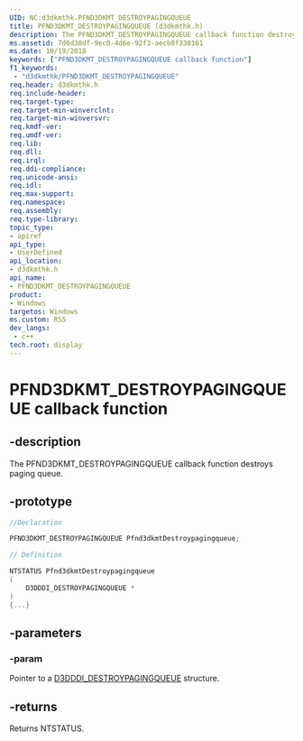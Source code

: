 ```yaml
---
UID: NC:d3dkmthk.PFND3DKMT_DESTROYPAGINGQUEUE
title: PFND3DKMT_DESTROYPAGINGQUEUE (d3dkmthk.h)
description: The PFND3DKMT_DESTROYPAGINGQUEUE callback function destroys paging queue.
ms.assetid: 7d6d38df-9ec0-4d6e-92f3-aecb8f330161
ms.date: 10/19/2018
keywords: ["PFND3DKMT_DESTROYPAGINGQUEUE callback function"]
f1_keywords:
 - "d3dkmthk/PFND3DKMT_DESTROYPAGINGQUEUE"
req.header: d3dkmthk.h
req.include-header:
req.target-type:
req.target-min-winverclnt:
req.target-min-winversvr:
req.kmdf-ver:
req.umdf-ver:
req.lib:
req.dll:
req.irql: 
req.ddi-compliance:
req.unicode-ansi:
req.idl:
req.max-support:
req.namespace:
req.assembly:
req.type-library: 
topic_type: 
- apiref
api_type: 
- UserDefined
api_location: 
- d3dkmthk.h
api_name: 
- PFND3DKMT_DESTROYPAGINGQUEUE
product:
- Windows
targetos: Windows
ms.custom: RS5
dev_langs:
 - c++
tech.root: display
---
```


# PFND3DKMT_DESTROYPAGINGQUEUE callback function

## -description

The PFND3DKMT_DESTROYPAGINGQUEUE callback function destroys paging queue.

## -prototype

```cpp
//Declaration

PFND3DKMT_DESTROYPAGINGQUEUE Pfnd3dkmtDestroypagingqueue; 

// Definition

NTSTATUS Pfnd3dkmtDestroypagingqueue 
(
	D3DDDI_DESTROYPAGINGQUEUE *
)
{...}

```

## -parameters

### -param  

Pointer to a [D3DDDI_DESTROYPAGINGQUEUE](../d3dukmdt/ns-d3dukmdt-d3dddi_destroypagingqueue.md) structure.

## -returns

Returns NTSTATUS.
